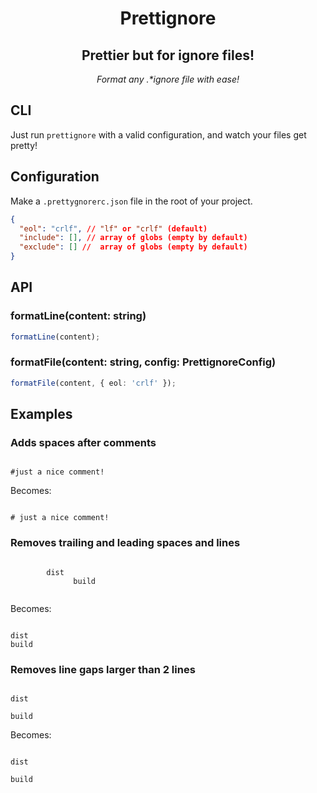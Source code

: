 <h1 align="center">Prettignore</h2>
<h2 align="center">Prettier but for ignore files!</h2>

<p align="center">
  <em>
    Format any .*ignore file with ease!
  </em>
</p>

## CLI

Just run `prettignore` with a valid configuration, and watch your files get pretty!

## Configuration

Make a `.prettygnorerc.json` file in the root of your project.

```json
{
  "eol": "crlf", // "lf" or "crlf" (default)
  "include": [], // array of globs (empty by default)
  "exclude": [] //  array of globs (empty by default)
}
```

## API

### formatLine(content: string)

```ts
formatLine(content);
```

### formatFile(content: string, config: PrettignoreConfig)

```ts
formatFile(content, { eol: 'crlf' });
```

## Examples

### Adds spaces after comments

<!-- prettier-ignore -->
```

#just a nice comment!

```

Becomes:

<!-- prettier-ignore -->
```

# just a nice comment!

```

### Removes trailing and leading spaces and lines

<!-- prettier-ignore -->
```

        dist
              build


```

Becomes:

<!-- prettier-ignore -->
```

dist
build

```

### Removes line gaps larger than 2 lines

<!-- prettier-ignore -->
```

dist

build

```

Becomes:

<!-- prettier-ignore -->
```

dist

build

```

```

```
